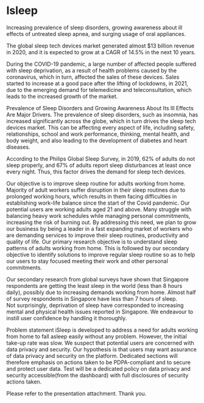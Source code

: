 # Isleep
Increasing prevalence of sleep disorders, growing awareness about ill effects of untreated sleep apnea, and surging usage of oral appliances.

The global sleep tech devices market generated almost $13 billion revenue in 2020, and it is expected to grow at a CAGR of 14.5% in the next 10 years. 

During the COVID-19 pandemic, a large number of affected people suffered with sleep deprivation, as a result of health problems caused by the coronavirus, which in turn, affected the sales of these devices. 
Sales started to increase at a good pace after the lifting of lockdowns, in 2021, due to the emerging demand for telemedicine and teleconsultation, which leads to the increased growth of the market.

Prevalence of Sleep Disorders and Growing Awareness About Its Ill Effects Are Major Drivers.
The prevalence of sleep disorders, such as insomnia, has increased significantly across the globe, which in turn drives the sleep tech devices market. 
This can be affecting every aspect of life, including safety, relationships, school and work performance, thinking, mental health, and body weight, and also leading to the development of diabetes and heart diseases. 

According to the Philips Global Sleep Survey, in 2019, 62% of adults do not sleep properly, and 67% of adults report sleep disturbances at least once every night. Thus, this factor drives the demand for sleep tech devices.

Our objective is to improve sleep routine for adults working from home.
Majority of adult workers suffer disruption in their sleep routines due to prolonged working hours, which results in them facing difficulties in establishing work-life balance since the start of the Covid pandemic.
Our potential users are working adults aged 21 and above. Many struggle with balancing heavy work schedules while managing personal commitments, increasing the risk of burning out.
By addressing this need, we plan to grow our business by being a leader in a fast expanding market of workers who are demanding services to improve their sleep routines, productivity and quality of life.
Our primary research objective is to understand sleep patterns of adults working from home.
This is followed by our secondary objective to identify solutions to improve regular sleep routine so as to help our users to stay focused meeting their work and other personal commitments.

Our secondary research from global surveys have shown that Singapore respondents are getting the least sleep in the world (less than 8 hours daily), possibly due to increasing demands working from home.
Almost half of survey respondents in Singapore have less than 7 hours of sleep.  
Not surprisingly, deprivation of sleep have corresponded to increasing mental and physical health issues reported in Singapore.
We endeavour to instill user confidence by handling it thoroughly.

Problem statement
iSleep is developed to address a need for adults working from home to fall asleep easily without any problem.
However, the initial take-up rate was slow.
We suspect that potential users are concerned with data privacy and security.
Our hypothesis is that users may want assurance of data privacy and security on the platform.
Dedicated sections will therefore emphasis on actions taken to be PDPA-compliant and to secure and protect user data.
Test will be a dedicated policy on data privacy and security accessible(from the dashboard) with full disclosures of security actions taken.

Please refer to the presentation attachment. Thank you.
